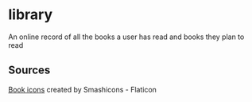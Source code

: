 # library
An online record of all the books a user has read and books they plan to read


## Sources
[Book icons](https://www.flaticon.com/free-icons/book) created by Smashicons - Flaticon</a>